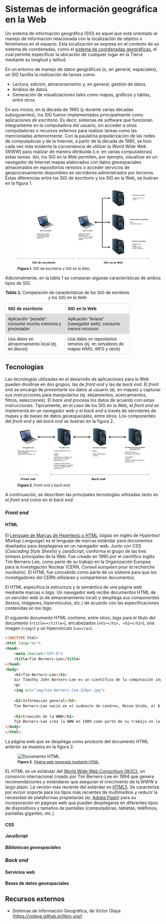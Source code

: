 # Sistemas de información geográfica en la Web
Un sistema de información geográfica (SIG) es aquel que está orientado al manejo de información relacionada con la localización de objetos o fenómenos en el espacio. Esta localización se expresa en el contexto de un sistema de coordenadas, como el [sistema de coordenadas geográficas](https://es.wikipedia.org/wiki/Coordenadas_geogr%C3%A1ficas), el cual permite especificar la ubicación de cualquier lugar en la Tierra mediante su longitud y latitud.

En un entorno de manejo de datos geográficos (o, en general, espaciales), un SIG facilita la realización de tareas como:

- Lectura, edición, almacenamiento y, en general, gestión de datos.
- Análisis de datos.
- Generación de visualizaciones tales como mapas, gráficos y tablas, entre otros.

En sus inicios, en la década de 1960 (y durante varias décadas subsiguientes), los SIG fueron implementados principalmente como aplicaciones *de escritorio*. Es decir, sistemas de software que funcionan íntegramente en la computadora del usuario, sin acceder a otras computadoras o recursos externos para realizar tareas como las mencionadas anteriormente. Con la paulatina popularización de las redes de computadoras y de la Internet, a partir de la década de 1980, se hizo cada vez más evidente la conveniencia de utilizar la *World Wide Web* (WWW) para realizar de manera ditribuida (i.e. en varias computadoras) estas tareas. Así, los SIG en la Web permiten, por ejemplo, visualizar en un navegador de Internet mapas elaborados con datos geoespaciales almacenados en repositorios remotos o acceder servicios de geoprocesamiento disponibles en servidores administrados por terceros. Estas diferencias entre los SIG de escritorio y los SIG en la Web, se ilustran en la figura 1.

<p>
<figure><img src="img/sigescritorio-sigweb.jpg" alt="Front end y back End"><figcaption><small><strong>Figura 1.</strong> SIG de escritorio y SIG en la Web.</small></figcaption></figure>  
<p>
    
Adicionalmente, en la tabla 1 se comparan algunas características de ambos tipos de SIG.

<style>
table {
  font-family: arial, sans-serif;
  border-collapse: collapse;
  width: 100%;
}

td, th {
  border: 1px solid #dddddd;
  text-align: left;
  padding: 8px;
}

tr:nth-child(even) {
  background-color: #dddddd;
}
</style>
<table style="width:80%">
    <caption><strong>Tabla 1. </strong>Comparación de características de los SIG de escritorio y los SIG en la Web</caption>
    <tr>
        <th>SIG de escritorio</th>
        <th>SIG en la Web</th>
    </tr>
    <tr>
        <td>Aplicación "pesada": consume mucha memoria y procesador</td>
        <td>Aplicación "liviana" (navegador web): consume menos recursos</td>
    </tr>
    <tr>
        <td>Usa datos en almacenamiento local (ej. en discos)</td>
        <td>Usa datos en repositorios remotos (ej. en servidores de mapas WMS, WFS y otros)</td>
    </tr>
</table>

## Tecnologías
Las tecnologías utilizadas en el desarrollo de aplicaciones para la Web pueden dividirse en dos grupos: las de *front end* y las de *back end*. El *front end* se encarga de presentarle los datos al usuario (ej. en mapas) y capturar sus instrucciones para manipularlos (ej. alejamientos, acercamientos, filtros, selecciones). El *back end* procesa los datos de acuerdo con estas instrucciones. Típicamente, en el caso de los SIG en la Web, el *front end* se implementa en un navegador web y el *back end* a través de servidores de mapas y de bases de datos geoespaciales, entre otros. Los componentes del *front end* y del *back end* se ilustran en la figura 2.

<p>
    <figure><img src="img/frontend-backend.jpg" alt="Front end y back End">
        <figcaption>
            <small><strong>Figura 2. </strong><em>Front end</em> y <em>back end</em>.</small>
        </figcaption>
    </figure>  
<p>

A continuación, se describen las principales tecnologías utilizadas tanto en el *front end* como en el *back end*.

### *Front end*

#### HTML
El [Lenguaje de Marcas de Hipertexto o HTML](https://html.spec.whatwg.org/) (siglas en inglés de *Hypertext Markup Language*) es el lenguaje de marcas estándar para documentos diseñados para desplegarse en un navegador web. Junto con CSS (*Cascading Style Sheets*) y JavaScript, conforma el grupo de las tres sintaxis principales de la Web. Fue creado en 1990 por el científico inglés Tim Berners-Lee, como parte de su trabajo en la Organización Europea para la Investigación Nuclear (CERN, *Conseil européen pour la recherche nucléaire*). El HTML fue concebido como parte de un sistema para que los investigadores del CERN utilizaran y compartieran documentos.

El HTML especifica la estructura y la semántica de una página web mediante marcas o *tags*. Un navegador web recibe documentos HTML de un servidor web (o de almacenamiento local) y despliega sus componentes (textos, imágenes, hipervínculos, etc.) de acuerdo con las especificaciones contenidas en los *tags.*

El siguiente documento HTML contiene, entre otros, *tags* para el título del documento (```<title></title>```), encabezados (```<h1></h1>, <h2></h2>```), una imagen (```<img>```) y un hipervínculo (```<a></a>```).

```html
<!DOCTYPE html>
<html lang="es">
<head>
    <meta charset="UTF-8">
    <title>Tim Berners-Lee</title>     
</head>
<body>
    <h1>Tim Berners-Lee</h1>
    Sir Timothy John Berners-Lee es un científico de la computación inglés, conocido por crear la World Wide Web (WWW).    
    <p>
    <img src="img/tim-berners-lee-128px.jpg">
    
    <h2>Información general</h2>
    Tim Berners-Lee nació en el sudoeste de Londres, Reino Unido, el 8 de junio de 1955. 
    
    <h2>Creación de la WWW</h2>
    Tim Berners-Lee creó la WWW en 1989 como parte de su trabajo en la <a href="https://home.cern/">Organización Europea para la Investigación Nuclear (CERN)</a>.
</body>
</html>
```
La página web que se despliega como producto del documento HTML anterior se muestra en la figura 2.

<p>
<figure><img src="https://tpb729-desarrollosigweb-2021.github.io/leccion-01-sigweb/img/tim-berners-lee-html.png" alt="Documento HTML"><figcaption><small><strong>Figura 2.</strong> <a href="https://tpb729-desarrollosigweb-2021.github.io/leccion-01-sigweb/tim-berners-lee-html.html">Página web generada mediante HTML</a>.</small></figcaption></figure>  
<p>

EL HTML es un estándar del [World Wide Web Consortium (W3C)](https://www.w3.org/), un consorcio internacional creado por Tim Berners-Lee en 1994 que genera recomendaciones y estándares que aseguran el crecimiento de la WWW a largo plazo. La versión más reciente del estándar es [HTML5](https://www.w3.org/TR/2017/REC-html52-20171214/). Se caracteriza por incluir soporte para los tipos más recientes de multimedios y reducir la necesidad de plataformas propietarias (ej. [Adobe Flash](https://en.wikipedia.org/wiki/Adobe_Flash)) para su incorporación en páginas web que pueden desplegarse en diferentes tipos de dispositivos y tamaños de pantallas (computadoras, tabletas, teléfonos, pantallas gigantes, etc.).

#### CSS

#### JavaScript

##### Bibliotecas geoespaciales

### *Back end*

#### Servicios web

#### Bases de datos geoespaciales

## Recursos externos
- Sistemas de Información Geográfica, de Víctor Olaya (https://volaya.github.io/libro-sig/)
